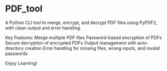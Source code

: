 # PDF_tool

A Python CLI tool to merge, encrypt, and decrypt PDF files using PyPDF2, with clean output and error handling.

Key Features:
Merge multiple PDF files
Password-based encryption of PDFs
Secure decryption of encrypted PDFs
Output management with auto-directory creation
Error handling for missing files, wrong inputs, and invalid passwords

Enjoy Learning!
